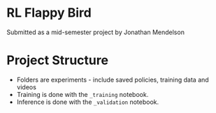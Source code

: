 # RL Flappy Bird
Submitted as a mid-semester project by Jonathan Mendelson

# Project Structure
* Folders are experiments - include saved policies, training data and videos
* Training is done with the `_training` notebook.
* Inference is done with the `_validation` notebook.
